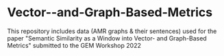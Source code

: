 # Vector--and-Graph-Based-Metrics
This repository includes data (AMR graphs & their sentences) used for the paper "Semantic Similarity as a Window into Vector- and Graph-Based Metrics" submitted to the GEM Workshop 2022
